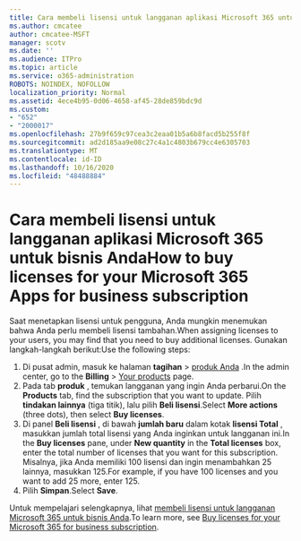 ```yaml
---
title: Cara membeli lisensi untuk langganan aplikasi Microsoft 365 untuk bisnis Anda
ms.author: cmcatee
author: cmcatee-MSFT
manager: scotv
ms.date: ''
ms.audience: ITPro
ms.topic: article
ms.service: o365-administration
ROBOTS: NOINDEX, NOFOLLOW
localization_priority: Normal
ms.assetid: 4ece4b95-0d06-4658-af45-28de859bdc9d
ms.custom:
- "652"
- "2000017"
ms.openlocfilehash: 27b9f659c97cea3c2eaa01b5a6b8facd5b255f8f
ms.sourcegitcommit: ad2d185aa9e08c27c4a1c4803b679cc4e6305703
ms.translationtype: MT
ms.contentlocale: id-ID
ms.lasthandoff: 10/16/2020
ms.locfileid: "48488884"
---
```

# <a name="how-to-buy-licenses-for-your-microsoft-365-apps-for-business-subscription"></a><span data-ttu-id="c7ec1-102">Cara membeli lisensi untuk langganan aplikasi Microsoft 365 untuk bisnis Anda</span><span class="sxs-lookup"><span data-stu-id="c7ec1-102">How to buy licenses for your Microsoft 365 Apps for business subscription</span></span>

<span data-ttu-id="c7ec1-103">Saat menetapkan lisensi untuk pengguna, Anda mungkin menemukan bahwa Anda perlu membeli lisensi tambahan.</span><span class="sxs-lookup"><span data-stu-id="c7ec1-103">When assigning licenses to your users, you may find that you need to buy additional licenses.</span></span> <span data-ttu-id="c7ec1-104">Gunakan langkah-langkah berikut:</span><span class="sxs-lookup"><span data-stu-id="c7ec1-104">Use the following steps:</span></span>
  
1. <span data-ttu-id="c7ec1-105">Di pusat admin, masuk ke halaman **tagihan**  >  [produk Anda](https://go.microsoft.com/fwlink/p/?linkid=842054) .</span><span class="sxs-lookup"><span data-stu-id="c7ec1-105">In the admin center, go to the **Billing** > [Your products](https://go.microsoft.com/fwlink/p/?linkid=842054) page.</span></span>
2. <span data-ttu-id="c7ec1-106">Pada tab **produk** , temukan langganan yang ingin Anda perbarui.</span><span class="sxs-lookup"><span data-stu-id="c7ec1-106">On the **Products** tab, find the subscription that you want to update.</span></span> <span data-ttu-id="c7ec1-107">Pilih **tindakan lainnya** (tiga titik), lalu pilih **Beli lisensi**.</span><span class="sxs-lookup"><span data-stu-id="c7ec1-107">Select **More actions** (three dots), then select **Buy licenses**.</span></span>
3. <span data-ttu-id="c7ec1-108">Di panel **Beli lisensi** , di bawah **jumlah baru** dalam kotak **lisensi Total** , masukkan jumlah total lisensi yang Anda inginkan untuk langganan ini.</span><span class="sxs-lookup"><span data-stu-id="c7ec1-108">In the **Buy licenses** pane, under **New quantity** in the **Total licenses** box, enter the total number of licenses that you want for this subscription.</span></span> <span data-ttu-id="c7ec1-109">Misalnya, jika Anda memiliki 100 lisensi dan ingin menambahkan 25 lainnya, masukkan 125.</span><span class="sxs-lookup"><span data-stu-id="c7ec1-109">For example, if you have 100 licenses and you want to add 25 more, enter 125.</span></span>
4. <span data-ttu-id="c7ec1-110">Pilih **Simpan**.</span><span class="sxs-lookup"><span data-stu-id="c7ec1-110">Select **Save**.</span></span>

<span data-ttu-id="c7ec1-111">Untuk mempelajari selengkapnya, lihat [membeli lisensi untuk langganan Microsoft 365 untuk bisnis Anda](https://docs.microsoft.com/microsoft-365/commerce/licenses/buy-licenses).</span><span class="sxs-lookup"><span data-stu-id="c7ec1-111">To learn more, see [Buy licenses for your Microsoft 365 for business subscription](https://docs.microsoft.com/microsoft-365/commerce/licenses/buy-licenses).</span></span>